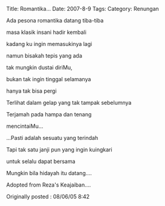 Title: Romantika...
Date: 2007-8-9
Tags: 
Category: Renungan

Ada pesona romantika datang tiba-tiba

masa klasik insani hadir kembali

kadang ku ingin memasukinya lagi

namun bisakah tepis yang ada

tak mungkin dustai diriMu,

bukan tak ingin tinggal selamanya

hanya tak bisa pergi



Terlihat dalam gelap yang tak tampak sebelumnya

Terjamah pada hampa dan tenang

mencintaiMu...



...Pasti adalah sesuatu yang terindah

Tapi tak satu janji pun yang ingin kuingkari

untuk selalu dapat bersama

Mungkin bila hidayah itu datang....






Adopted from Reza's Keajaiban....



Originally posted : 08/06/05 8:42
